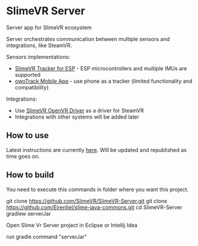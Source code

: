 # SlimeVR Server
Server app for SlimeVR ecosystem

Server orchestrates communication between multiple sensors and integrations, like SteamVR.

Sensors implementations:
* [SlimeVR Tracker for ESP](https://github.com/SlimeVR/SlimeVR-Tracker-ESP) - ESP microcontrollers and multiple IMUs are supported
* [owoTrack Mobile App](https://github.com/abb128/owoTrackVRSyncMobile) - use phone as a tracker (limited functionality and compatibility)

Integrations:
* Use [SlimeVR OpenVR Driver](https://github.com/SlimeVR/SlimeVR-OpenVR-Driver) as a driver for SteamVR
* Integrations with other systems will be added later

## How to use

Latest instructions are currently [here](https://gist.github.com/Eirenliel/8c0eefcdbda1076d5c2e1bf634831d20). Will be updated and republished as time goes on.

## How to build

You need to execute this commands in folder where you want this project.

git clone https://github.com/SlimeVR/SlimeVR-Server.git
git clone https://github.com/Eirenliel/slime-java-commons.git
cd SlimeVR-Server
gradlew serverJar

Open Slime Vr Server project in Eclipse or Intellij Idea

run gradle command "serverJar"

